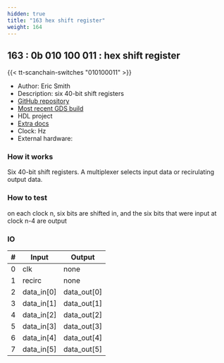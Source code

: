 ```yaml
---
hidden: true
title: "163 hex shift register"
weight: 164
---
```


## 163 : 0b 010 100 011 : hex shift register

{{< tt-scanchain-switches "010100011" >}}

* Author: Eric Smith
* Description: six 40-bit shift registers
* [GitHub repository](https://github.com/brouhaha/tt02-hex-sr)
* [Most recent GDS build](https://github.com/brouhaha/tt02-hex-sr/actions/runs/3530029132)
* HDL project
* [Extra docs](https://github.com/brouhaha/tt02-hex-sr/blob/main/README.md)
* Clock:  Hz
* External hardware: 



### How it works

Six 40-bit shift registers. A multiplexer selects input data or recirulating output data.

### How to test

on each clock n, six bits are shifted in, and the six bits that were input at clock n-4 are output

### IO

| # | Input        | Output       |
|---|--------------|--------------|
| 0 | clk  | none |
| 1 | recirc  | none |
| 2 | data_in[0]  | data_out[0] |
| 3 | data_in[1]  | data_out[1] |
| 4 | data_in[2]  | data_out[2] |
| 5 | data_in[3]  | data_out[3] |
| 6 | data_in[4]  | data_out[4] |
| 7 | data_in[5]  | data_out[5] |
